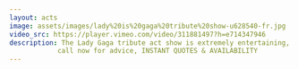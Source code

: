 ```yaml
---
layout: acts
image: assets/images/lady%20is%20gaga%20tribute%20show-u628540-fr.jpg
video_src: https://player.vimeo.com/video/311881497?h=e714347946
description: The Lady Gaga tribute act show is extremely entertaining, flamboyant costumes, acoustic piano and fantastic vocals, all pay respect to the World wide star. Without a doubt the Lady Gaga tribute act show is what everyone is looking for to fill their venues. the LADY is GAGA is a fully self-contained show, up to one hour long and is available with or without dancers.Lady Gaga tribute act Monique Mitchell has been in the music industry for the past 12 years. During that time she gained all her performing experience being a part of numerous live show bands, fulfilling contracts on the Mediterranean and Indian oceans as well as in the Middle East and Asia.In 2000 Lady Gaga tribute act Monique was signed to Universal Music SA as part of a sexy all girl band NAUGHTY, and appeared  in Cape Town to an audience of 10,000 along side recording artiste, Shaggy.the Lady is Gaga tribute show has toured in the us, Australia, the Seychelles, the United Arab Emirates and other countries in the Gulf and of course, South Africa. Lady Gaga tribute act Monique has been based in the UK since 2005. <hr>
            call now for advice, INSTANT QUOTES & AVAILABILITY
---
```

